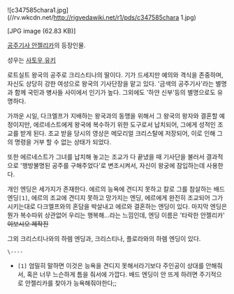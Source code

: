 ![c347585chara1.jpg](//rv.wkcdn.net/http://rigvedawiki.net/r1/pds/c347585chara
1.jpg)

[JPG image (62.83 KB)]

  
[공주기사 안젤리카](%EA%B3%B5%EC%A3%BC%EA%B8%B0%EC%82%AC%20%EC%95%88%EC%A0%A4%EB%A6%AC%EC%B9%B4.md)의 등장인물.

성우는 [사토우 유키](%EC%82%AC%ED%86%A0%EC%9A%B0%20%EC%9C%A0%ED%82%A4.md)  

로트실트 왕국의 공주로 크리스티나의 딸이다. 기가 드세지만 예의와 격식을 존중하며, 자신도 상당히 강한 여성으로 왕국의 기사단장을 맡고
있다. '금색의 공주기사'라는 별명과 함께 국민과 병사들 사이에서 인기가 높다. 그외에도 '하얀 신부'등의 별명으로도 유명하다.  

가까운 시일, 다크엘프가 지배하는 왕국과의 동맹을 위해서 그 왕국의 왕자와 결혼할 예정이지만, 에르네스트에게 왕국에 복수하기 위한 도구로서
납치되어, 그에게 성적인 조교를 받게 된다. 조교 받을 당시의 영상은 메모리얼 크리스탈에 저장되어, 이로 인해 그의 명령을 거부 할 수 없는
상태가 되었다.  

또한 에르네스트가 그녀를 납치해 놓고는 조교가 다 끝냈을 때 기사단을 불러서 결과적으로 '행방불명된 공주를 구해주었다'로 변조시켜서, 자신이
왕궁에 잠입하는데 사용한다.

개인 엔딩은 세가지가 존재한다. 에르의 능욕에 견디지 못하고 칼로 그를 참살하는 배드 엔딩`[1]`, 에르의 조교에 견디지 못하고 망가지는
엔딩, 에르에게 완전히 조교되어 그가 시키는대로 다크엘프와의 혼담을 박살내고 에르와 결혼하는 엔딩이 있다. 마지막 엔딩은 뭔가 복수따위
상관없어 우리는 행복해…라는 느낌인데, 엔딩 이름은 '타락한 안젤리카' <del>이보시오 제작진</del>  

그외 크리스티나와의 하렘 엔딩과, 크리스티나, 플로라와의 하렘 엔딩이 있다.

`\----`

  * `[1]` 엄밀히 말하면 이것은 능욕을 견디지 못해서라기보다 주인공이 상대를 안해줘서, 혹은 너무 느슨하게 틈을 줘서에 가깝다. 배드 엔딩이 안 뜨게 하려면 주기적으로 안젤리카를 찾아가 능욕해줘야한다;;

